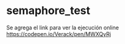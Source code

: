 # semaphore_test

Se agrega el link para ver la ejecución online https://codepen.io/Verack/pen/MWXQyRj
